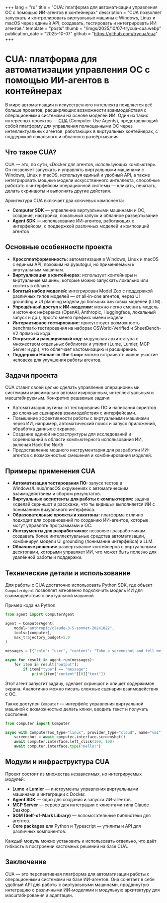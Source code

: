+++
lang = "ru"
title = "CUA: платформа для автоматизации управления ОС с помощью ИИ-агентов в контейнерах"
description = "CUA позволяет запускать и контролировать виртуальные машины с Windows, Linux и macOS через единый API, создавать, тестировать и интегрировать ИИ агентов."
template = "posts"
thumb = "/imgs/2025/10/07-trycua-cua.webp"
publication_date = "2025-10-07"
github = "https://github.com/trycua/cua"
+++

# CUA: платформа для автоматизации управления ОС с помощью ИИ-агентов в контейнерах

В мире автоматизации и искусственного интеллекта появляется всё больше проектов, расширяющих возможности взаимодействия с операционными системами на основе моделей ИИ. Один из таких интересных проектов — [CUA](https://github.com/trycua/cua) (Computer-Use Agents), представляющий собой платформу для управления полноценными ОС через интеллектуальных агентов, работающих в виртуальных контейнерах, с поддержкой локального и облачного развёртывания.


## Что такое CUA?

CUA — это, по сути, «Docker для агентов, использующих компьютер». Он позволяет запускать и управлять виртуальными машинами с Windows, Linux и macOS, используя единый и удобный API, а также интегрировать мощные модели искусственного интеллекта, способные работать с интерфейсом операционной системы — кликать, печатать, делать скриншоты и выполнять другие действия.

Архитектура CUA включает два ключевых компонента:

- **Computer SDK** — управление виртуальными машинами и ОС, создание, настройка, локальный запуск и облачное развертывание
- **Agent SDK** — использование ИИ-агентов, работающих с интерфейсом, с поддержкой различных моделей и композиций агентов


## Основные особенности проекта

- **Кроссплатформенность:** автоматизация в Windows, Linux и macOS с единым API, похожим на pyautogui, но применяемым к виртуальным машинам.
- **Виртуализация в контейнерах:** использует контейнеры и виртуальные машины, которые можно запускать локально или хостить в облаке.
- **Богатый набор моделей:** интегрирован Model Zoo с поддержкой различных типов моделей — от all-in-one агентов, через UI grounding и UI planning модели до больших языковых моделей (LLM).
- **Упрощённый доступ к ИИ-моделям:** можно легко сменить модель и источник инференса (OpenAI, Anthropic, Huggingface, локальный запуск и др.), просто меняя префикс имени модели.
- **Интерактивное тестирование:** присутствует возможность benchmark-тестирования на наборах OSWorld-Verified и SheetBench-V2 прямо из кода.
- **Открытый и расширяемый код:** модульная архитектура с множеством отдельных библиотек и утилит (Lume, Lumier, MCP Server и др.), что облегчает кастомизацию и расширение.
- **Поддержка Human-in-the-Loop:** можно встраивать живое участие человека для улучшения работы агентов.


## Задачи проекта

CUA ставит своей целью сделать управление операционными системами максимально автоматизированным, интеллектуальным и масштабируемым. Конкретно решаемые задачи:

- Автоматизация рутины: от тестирования ПО и написания скриптов до сложных сценариев взаимодействия с интерфейсами.
- Повышение эффективности работы с виртуальными машинами через ИИ, например, автоматический поиск и запуск приложений, обработка данных с экранов.
- Создание единой инфраструктуры для исследований и соревнований в области компьютерного использования ИИ, включая Hack the North.
- Предоставление мощного инструментария для разработки ИИ-агентов с возможностью смешения и комбинирования моделей.


## Примеры применения CUA

- **Автоматизация тестирования ПО:** запуск тестов в Windows/Linux/macOS окружениях с автоматическим взаимодействием и сбором результатов.
- **Виртуальные ассистенты для работы с компьютером:** задача «сделай скриншот и расскажи, что ты видишь» выполняется ИИ с пониманием визуального интерфейса.
- **Образовательные проекты и хакатоны:** платформа отлично подходит для соревнований по созданию ИИ-агентов, которые могут управлять программами и ОС.
- **Инструменты для разработчиков:** позволяет разработчикам создавать более интеллектуальные средства автоматизации, комбинируя модели UI grounding (понимание интерфейса) и LLM.
- **Облачные решения:** развертывание контейнеров с виртуальными десктопами, которыми управляет ИИ, что может быть полезно для удалённой работы и поддержки.


## Технические детали и использование

Для работы с CUA достаточно использовать Python SDK, где объект `ComputerAgent` позволяет мгновенно подключить модель ИИ для взаимодействия с виртуальной машиной.

Пример кода на Python:

```python
from agent import ComputerAgent

agent = ComputerAgent(
    model="anthropic/claude-3-5-sonnet-20241022",
    tools=[computer],
    max_trajectory_budget=5.0
)

messages = [{"role": "user", "content": "Take a screenshot and tell me what you see"}]

async for result in agent.run(messages):
    for item in result["output"]:
        if item["type"] == "message":
            print(item["content"][0]["text"])
```

Этот агент запустит задачу, сделает скриншот и опишет содержимое экрана. Аналогично можно писать сложные сценарии взаимодействия с ОС.

Также доступен `Computer` — интерфейс управления виртуальной машиной с возможностью делать клики, вводить текст и получать состояние.

```python
from computer import Computer

async with Computer(os_type="linux", provider_type="cloud", name="vm1", api_key="key") as computer:
    screenshot = await computer.interface.screenshot()
    await computer.interface.left_click(100, 100)
    await computer.interface.type("Hello!")
```


## Модули и инфраструктура CUA

Проект состоит из множества независимых, но интегрируемых модулей:

- **Lume** и **Lumier** — инструменты управления виртуальными машинами и интеграции с Docker.
- **Agent SDK** — ядро для создания и запуска ИИ-агентов.
- **MCP Server** — сервер для интеграции с клиентами типа Claude Desktop.
- **SOM (Self-of-Mark Library)** — вспомогательные библиотеки для агентов.
- **Core packages** для Python и Typescript — утилиты и API для различных компонентов.

Каждый модуль можно установить и использовать отдельно, что даёт гибкость в построении кастомных решений на базе CUA.


## Заключение

CUA — это перспективная платформа для автоматизации работы с операционными системами на базе ИИ-агентов. Она сочетает в себе удобный API для работы с виртуальными машинами, продвинутую интеграцию с различными ИИ-моделями и модульную архитектуру для масштабирования и адаптации. 